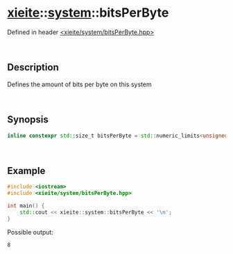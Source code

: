 # [xieite](../xieite.md)\:\:[system](../system.md)\:\:bitsPerByte
Defined in header [<xieite/system/bitsPerByte.hpp>](../../include/xieite/system/bitsPerByte.hpp)

&nbsp;

## Description
Defines the amount of bits per byte on this system

&nbsp;

## Synopsis
```cpp
inline constexpr std::size_t bitsPerByte = std::numeric_limits<unsigned char>::digits;
```

&nbsp;

## Example
```cpp
#include <iostream>
#include <xieite/system/bitsPerByte.hpp>

int main() {
    std::cout << xieite::system::bitsPerByte << '\n';
}
```
Possible output:
```
8
```

